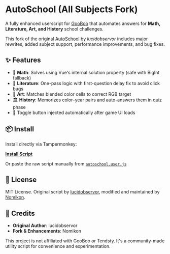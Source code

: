 # AutoSchool (All Subjects Fork)

A fully enhanced userscript for [GooBoo](https://tendsty.itch.io/gooboo) that automates answers for **Math, Literature, Art, and History** school challenges.

This fork of the original [AutoSchool](https://openuserjs.org/scripts/lucidobservor/AutoSchool) by *lucidobservor* includes major rewrites, added subject support, performance improvements, and bug fixes.

## ✨ Features

- 🧮 **Math**: Solves using Vue's internal solution property (safe with BigInt fallback)
- 📖 **Literature**: One-pass logic with first-question delay fix to avoid click bugs
- 🎨 **Art**: Matches blended color cells to correct RGB target
- 🏛️ **History**: Memorizes color–year pairs and auto-answers them in quiz phase
- 🔘 Toggle button injected automatically after game UI loads

## 📦 Install

Install directly via Tampermonkey:

[**Install Script**](https://raw.githubusercontent.com/N0mikon/AutoSchool-AllSubjects/main/autoschool.user.js)

Or paste the raw script manually from [`autoschool.user.js`](autoschool.user.js)

## 📜 License

MIT License. Original script by [lucidobservor](https://openuserjs.org/scripts/lucidobservor/AutoSchool), modified and maintained by [Nomikon](https://github.com/N0mikon).

## 🧠 Credits

- **Original Author**: lucidobservor
- **Fork & Enhancements**: Nomikon

This project is not affiliated with GooBoo or Tendsty. It's a community-made utility script for convenience and experimentation.
